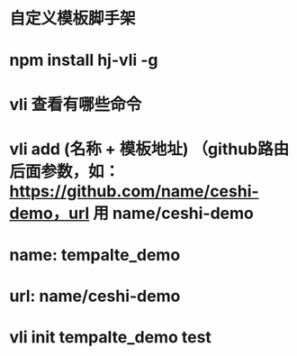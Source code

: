 # 自定义模板脚手架
# npm install hj-vli -g
# vli 查看有哪些命令

# vli add (名称 + 模板地址) （github路由后面参数，如：https://github.com/name/ceshi-demo，url 用 name/ceshi-demo
# name: tempalte_demo
# url: name/ceshi-demo

# vli init tempalte_demo test